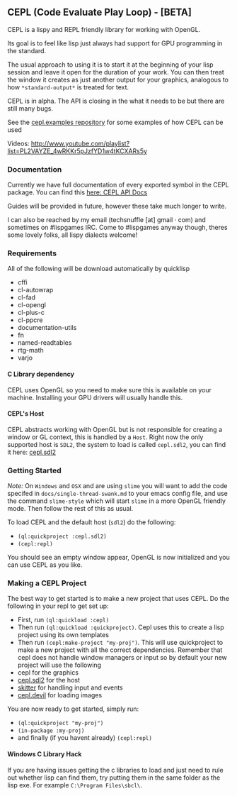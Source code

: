 ## CEPL (Code Evaluate Play Loop) - [BETA]

CEPL is a lispy and REPL friendly library for working with OpenGL.

Its goal is to feel like lisp just always had support for GPU programming in the standard.

The usual approach to using it is to start it at the beginning of your lisp session and leave it open for the duration of your work. You can then treat the window it creates as just another output for your graphics, analogous to how `*standard-output*` is treated for text.

CEPL is in alpha. The API is closing in the what it needs to be but there are still many bugs.

See the [cepl.examples repository](https://github.com/cbaggers/cepl.examples) for some examples of how CEPL can be used

Videos: http://www.youtube.com/playlist?list=PL2VAYZE_4wRKKr5pJzfYD1w4tKCXARs5y

### Documentation

Currently we have full documentation of every exported symbol in the CEPL package. You can find this [here: CEPL API Docs](http://techsnuffle.com/cepl/api.html)

Guides will be provided in future, however these take much longer to write.

I can also be reached by my email (techsnuffle [at] gmail · com) and sometimes on #lispgames IRC. Come to #lispgames anyway though, theres some lovely folks, all lispy dialects welcome!

### Requirements

All of the following will be download automatically by quicklisp

* cffi
* cl-autowrap
* cl-fad
* cl-opengl
* cl-plus-c
* cl-ppcre
* documentation-utils
* fn
* named-readtables
* rtg-math
* varjo


#### C Library dependency

CEPL uses OpenGL so you need to make sure this is available on your machine. Installing your GPU drivers will usually handle this.


#### CEPL's Host

CEPL abstracts working with OpenGL but is not responsible for creating a window or GL context, this is handled by a `Host`. Right now the only supported host is `SDL2`, the system to load is called `cepl.sdl2`, you can find it here: [cepl.sdl2](https://github.com/cbaggers/cepl.sdl2)


### Getting Started

_Note:_ On `Windows` and `OSX` and are using `slime` you will want to add the code specifed in `docs/single-thread-swank.md` to your emacs config file, and use the command `slime-style` which will start `slime` in a more OpenGL friendly mode. Then follow the rest of this as usual.

To load CEPL and the default host (`sdl2`) do the following:

- `(ql:quickproject :cepl.sdl2)`
- `(cepl:repl)`

You should see an empty window appear, OpenGL is now initialized and you can use CEPL as you like.


### Making a CEPL Project

The best way to get started is to make a new project that uses CEPL. Do the following in your repl to get set up:

- First, run `(ql:quickload :cepl)`
- Then run `(ql:quickload :quickproject)`. Cepl uses this to create a lisp project using its own templates
- Then run `(cepl:make-project "my-proj")`. This will use quickproject to make a new project with all the correct dependencies. Remember that cepl does not handle window managers or input so by default your new project will use the following
 - cepl for the graphics
 - [cepl.sdl2](https://github.com/cbaggers/cepl.sdl2) for the host
 - [skitter](https://github.com/cbaggers/skitter) for handling input and events
 - [cepl.devil](https://github.com/cbaggers/cepl.devil) for loading images

You are now ready to get started, simply run:
- `(ql:quickproject "my-proj")`
- `(in-package :my-proj)`
- and finally (if you havent already) `(cepl:repl)`


#### Windows C Library Hack

If you are having issues getting the c libraries to load and just need to rule out whether lisp can find them, try putting them in the same folder as the lisp exe. For example `C:\Program Files\sbcl\`.
